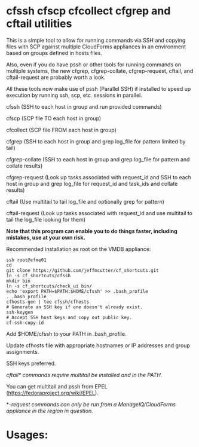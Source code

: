 # cfssh cfscp cfcollect cfgrep and cftail utilities

This is a simple tool to allow for running commands via SSH and copying files with SCP against multiple CloudForms appliances in an environment based on groups defined in hosts files.

Also, even if you do have pssh or other tools for running commands on multiple systems, the new cfgrep, cfgrep-collate, cfgrep-request, cftail, and cftail-request are probably worth a look.

All these tools now make use of pssh (Parallel SSH) if installed to speed up execution by running ssh, scp, etc. sessions in parallel.

cfssh (SSH to each host in group and run provided commands)

cfscp (SCP file TO each host in group)

cfcollect (SCP file FROM each host in group)

cfgrep (SSH to each host in group and grep log_file for pattern limited by tail)

cfgrep-collate (SSH to each host in group and grep log_file for pattern and collate results)

cfgrep-request (Look up tasks associated with request_id and SSH to each host in group and grep log_file for request_id and task_ids and collate results)

cftail (Use multitail to tail log_file and optionally grep for pattern)

cftail-request (Look up tasks associated with request_id and use multitail to tail the log_file looking for them)

**Note that this program can enable you to do things faster, including mistakes, use at your own risk.**

Recommended installation as root on the VMDB appliance:
```
ssh root@cfme01
cd
git clone https://github.com/jeffmcutter/cf_shortcuts.git
ln -s cf_shortcuts/cfssh
mkdir bin
ln -s cf_shortcuts/check_ui bin/
echo 'export PATH=$PATH:$HOME/cfssh' >> .bash_profile
. .bash_profile
cfhosts-gen | tee cfssh/cfhosts
# Generate an SSH key if one doesn't already exist.
ssh-keygen
# Accept SSH host keys and copy out public key.
cf-ssh-copy-id
```
Add $HOME/cfssh to your PATH in .bash_profile.

Update cfhosts file with appropriate hostnames or IP addresses and group assignments.

SSH keys preferred.

*cftail\* commands require multitail be installed and in the PATH.*

You can get multitail and pssh from EPEL (https://fedoraproject.org/wiki/EPEL).

**-request commands can only be run from a ManageIQ/CloudForms appliance in the region in question.*


# Usages:
